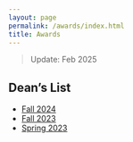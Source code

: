```yaml
---
layout: page
permalink: /awards/index.html
title: Awards
---
```


> Update: Feb 2025

## Dean’s List

- [Fall 2024](https://Royleezh.github.io/file/24Fall.pdf)
- [Fall 2023](https://Royleezh.github.io/file/23Fall.pdf)
- [Spring 2023](https://Royleezh.github.io/file/23Spring.pdf)


<br>
